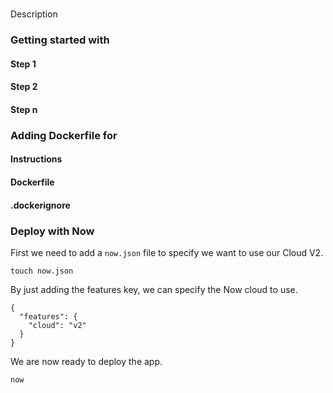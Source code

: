 # <Project>
Description

### Getting started with <Project>
#### Step 1
#### Step 2
#### Step n

### Adding Dockerfile for <Project>
#### Instructions
#### Dockerfile
#### .dockerignore

### Deploy with Now

First we need to add a `now.json` file to specify we want to use our Cloud V2.

```
touch now.json
```

By just adding the features key, we can specify the Now cloud to use.

```
{
  "features": {
    "cloud": "v2"
  }
}
```

We are now ready to deploy the app.

```
now
```
